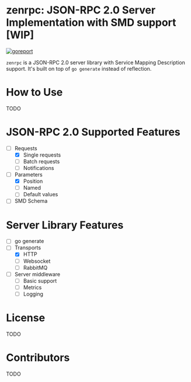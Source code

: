 # zenrpc: JSON-RPC 2.0 Server Implementation with SMD support [WIP]

[![goreport](https://goreportcard.com/badge/github.com/sergeyfast/zenrpc)](https://goreportcard.com/report/github.com/sergeyfast/zenrpc)

`zenrpc` is a JSON-RPC 2.0 server library with Service Mapping Description support. 
It's built on top of `go generate` instead of reflection. 

# How to Use

TODO

# JSON-RPC 2.0 Supported Features

  * [ ] Requests
    * [x] Single requests
    * [ ] Batch requests
    * [ ] Notifications
  * [ ] Parameters
    * [x] Position
    * [ ] Named
    * [ ] Default values
  * [ ] SMD Schema

# Server Library Features

 * [ ] go generate
 * [ ] Transports
   * [x] HTTP
   * [ ] Websocket
   * [ ] RabbitMQ
 * [ ] Server middleware
   * [ ] Basic support
   * [ ] Metrics
   * [ ] Logging

# License

TODO

# Contributors

TODO